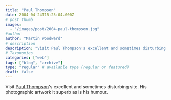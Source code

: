 ```yaml
---
title: "Paul Thompson"
date: 2004-04-24T15:25:04.000Z
# post thumb
images:
  - "/images/post/2004-paul-thompson.jpg"
#author
author: "Martin Woodward"
# description
description: "Visit Paul Thompson's excellent and sometimes disturbing site."
# Taxonomies
categories: ["web"]
tags: ["blog", "archive"]
type: "regular" # available type (regular or featured)
draft: false
---
```

Visit [Paul Thompson](http://www.hollowearth.co.uk)'s excellent and sometimes disturbing site.  His photographic artwork it superb as is his humour.